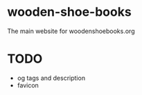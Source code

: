 # wooden-shoe-books
The main website for woodenshoebooks.org

# TODO
* og tags and description
* favicon




